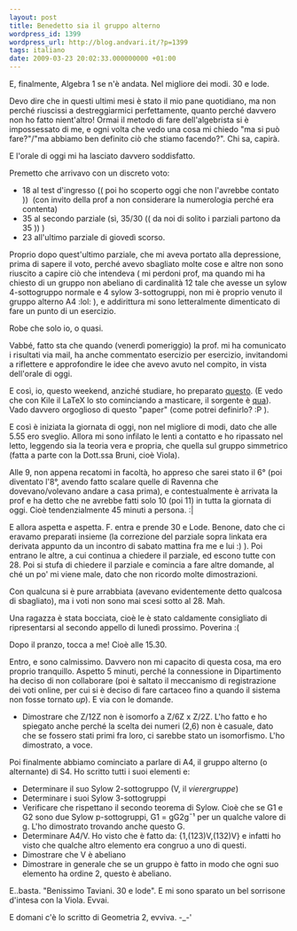 ```yaml
---
layout: post
title: Benedetto sia il gruppo alterno
wordpress_id: 1399
wordpress_url: http://blog.andvari.it/?p=1399
tags: italiano
date: 2009-03-23 20:02:33.000000000 +01:00
---
```

E, finalmente, Algebra 1 se n'è andata. Nel migliore dei modi. 30 e lode.

Devo dire che in questi ultimi mesi è stato il mio pane quotidiano, ma non perché riuscissi a destreggiarmici perfettamente, quanto perché davvero non ho fatto nient'altro! Ormai il metodo di fare dell'algebrista si è impossessato di me, e ogni volta che vedo una cosa mi chiedo "ma si può fare?"/"ma abbiamo ben definito ciò che stiamo facendo?". Chi sa, capirà.

E l'orale di oggi mi ha lasciato davvero soddisfatto.

Premetto che arrivavo con un discreto voto:
<ul>
	<li>18 al test d'ingresso (( poi ho scoperto oggi che non l'avrebbe contato ))  (con invito della prof a non considerare la numerologia perché era contenta)</li>
	<li>35 al secondo parziale (sì, 35/30 (( da noi di solito i parziali partono da 35 )) )</li>
	<li>23 all'ultimo parziale di giovedì scorso.</li>
</ul>
Proprio dopo quest'ultimo parziale, che mi aveva portato alla depressione, prima di sapere il voto, perché avevo sbagliato molte cose e altre non sono riuscito a capire ciò che intendeva ( mi perdoni prof, ma quando mi ha chiesto di un gruppo non abeliano di cardinalità 12 tale che avesse un sylow 4-sottogruppo normale e 4 sylow 3-sottogruppi, non mi è proprio venuto il gruppo alterno A4 :lol: ), e addirittura mi sono letteralmente dimenticato di fare un punto di un esercizio.

Robe che solo io, o quasi.

Vabbé, fatto sta che quando (venerdì pomeriggio) la prof. mi ha comunicato i risultati via mail, ha anche commentato esercizio per esercizio, invitandomi a riflettere e approfondire le idee che avevo avuto nel compito, in vista dell'orale di oggi.

E così, io, questo weekend, anziché studiare, ho preparato <a href="http://www.andvari.it/docs/blog_files/parziale.pdf">questo</a>. (E vedo che con Kile il LaTeX lo sto cominciando a masticare, il sorgente è <a href="http://www.andvari.it/docs/blog_files/parziale.tex">qua</a>).  Vado davvero orgoglioso di questo "paper" (come potrei definirlo? :P ).

E così è iniziata la giornata di oggi, non nel migliore di modi, dato che alle 5.55 ero sveglio. Allora mi sono infilato le lenti a contatto e ho ripassato nel letto, leggendo sia la teoria vera e propria, che quella sul gruppo simmetrico (fatta a parte con la Dott.ssa Bruni, cioè Viola).

Alle 9, non appena recatomi in facoltà, ho appreso che sarei stato il 6° (poi diventato l'8°, avendo fatto scalare quelle di Ravenna che dovevano/volevano andare a casa prima), e contestualmente è arrivata la prof e ha detto che ne avrebbe fatti solo 10 (poi 11) in tutta la giornata di oggi. Cioè tendenzialmente 45 minuti a persona. :|

E allora aspetta e aspetta. F. entra e prende 30 e Lode. Benone, dato che ci eravamo preparati insieme (la correzione del parziale sopra linkata era derivata appunto da un incontro di sabato mattina fra me e lui :) ). Poi entrano le altre, a cui continua a chiedere il parziale, ed escono tutte con 28. Poi si stufa di chiedere il parziale e comincia a fare altre domande, al ché un po' mi viene male, dato che non ricordo molte dimostrazioni.

Con qualcuna si è pure arrabbiata (avevano evidentemente detto qualcosa di sbagliato), ma i voti non sono mai scesi sotto al 28. Mah.

Una ragazza è stata bocciata, cioè le è stato caldamente consigliato di ripresentarsi al secondo appello di lunedì prossimo. Poverina :(

Dopo il pranzo, tocca a me! Cioè alle 15.30.

Entro, e sono calmissimo. Davvero non mi capacito di questa cosa, ma ero proprio tranquillo. Aspetto 5 minuti, perché la connessione in Dipartimento ha deciso di non collaborare (poi è saltato il meccanismo di registrazione dei voti online, per cui si è deciso di fare cartaceo fino a quando il sistema non fosse tornato <em>up</em>). E via con le domande.
<ul>
	<li>Dimostrare che Z/12Z non è isomorfo a Z/6Z x Z/2Z. L'ho fatto e ho spiegato anche perché la scelta dei numeri (2,6) non è casuale, dato che se fossero stati primi fra loro, ci sarebbe stato un isomorfismo. L'ho dimostrato, a voce.</li>
</ul>
Poi finalmente abbiamo cominciato a parlare di A4, il gruppo alterno (o alternante) di S4. Ho scritto tutti i suoi elementi e:
<ul>
	<li>Determinare il suo Sylow 2-sottogruppo (V, il <em>vierergruppe</em>)</li>
	<li>Determinare i suoi Sylow 3-sottogruppi</li>
	<li>Verificare che rispettano il secondo teorema di Sylow. Cioè che se G1 e G2 sono due Sylow p-sottogruppi, G1 = gG2g¯¹ per un qualche valore di g. L'ho dimostrato trovando anche questo G.</li>
	<li>Determinare A4/V. Ho visto che è fatto da: {1,(123)V,(132)V} e infatti ho visto che qualche altro elemento era congruo a uno di questi.</li>
	<li>Dimostrare che V è abeliano</li>
	<li>Dimostrare in generale che se un gruppo è fatto in modo che ogni suo elemento ha ordine 2, questo è abeliano.</li>
</ul>
E..basta. "Benissimo Taviani. 30 e lode". E mi sono sparato un bel sorrisone d'intesa con la Viola. Evvai.

E domani c'è lo scritto di Geometria 2, evviva. -_-'
